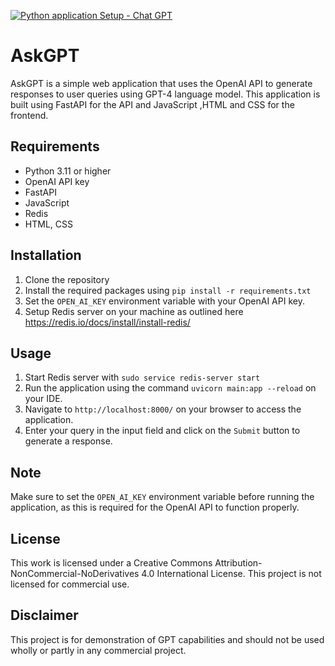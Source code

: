 [![Python application Setup - Chat GPT](https://github.com/paraskuk/chatgptui/actions/workflows/python-app.yml/badge.svg)](https://github.com/paraskuk/chatgptui/actions/workflows/python-app.yml)
# AskGPT

AskGPT is a simple web application that uses the OpenAI API to generate responses to user queries using GPT-4 language model. 
This application is built using FastAPI for the API and JavaScript ,HTML and CSS for the frontend.

## Requirements

- Python 3.11 or higher
- OpenAI API key
- FastAPI
- JavaScript
- Redis
- HTML, CSS

## Installation

1. Clone the repository
2. Install the required packages using `pip install -r requirements.txt`
3. Set the `OPEN_AI_KEY` environment variable with your OpenAI API key.
4. Setup Redis server on your machine as outlined here https://redis.io/docs/install/install-redis/ 


## Usage
1. Start Redis server with `sudo service redis-server start`
2. Run the application using the command `uvicorn main:app --reload` on your IDE.
2. Navigate to `http://localhost:8000/` on your browser to access the application.
3. Enter your query in the input field and click on the `Submit` button to generate a response.

## Note

Make sure to set the `OPEN_AI_KEY` environment variable before running the application, as this is required for the OpenAI API to function properly.

## License

This work is licensed under a Creative Commons Attribution-NonCommercial-NoDerivatives 4.0 International License.
This project is not licensed for commercial use.

## Disclaimer

This project is for demonstration of GPT capabilities and should not be used wholly or partly in 
any commercial project. 
